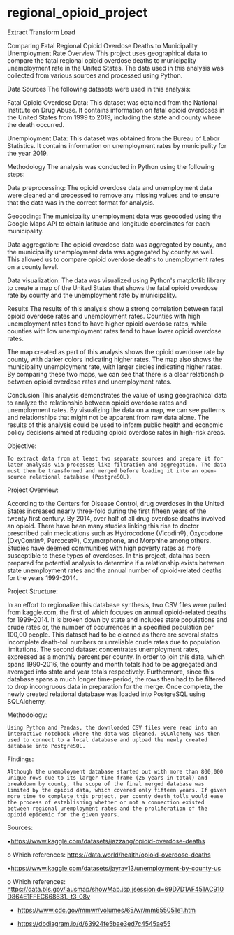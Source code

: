 # regional_opioid_project
Extract Transform Load

Comparing Fatal Regional Opioid Overdose Deaths to Municipality Unemployment Rate
Overview
This project uses geographical data to compare the fatal regional opioid overdose deaths to municipality unemployment rate in the United States. The data used in this analysis was collected from various sources and processed using Python.

Data Sources
The following datasets were used in this analysis:

Fatal Opioid Overdose Data: This dataset was obtained from the National Institute on Drug Abuse. It contains information on fatal opioid overdoses in the United States from 1999 to 2019, including the state and county where the death occurred.

Unemployment Data: This dataset was obtained from the Bureau of Labor Statistics. It contains information on unemployment rates by municipality for the year 2019.

Methodology
The analysis was conducted in Python using the following steps:

Data preprocessing: The opioid overdose data and unemployment data were cleaned and processed to remove any missing values and to ensure that the data was in the correct format for analysis.

Geocoding: The municipality unemployment data was geocoded using the Google Maps API to obtain latitude and longitude coordinates for each municipality.

Data aggregation: The opioid overdose data was aggregated by county, and the municipality unemployment data was aggregated by county as well. This allowed us to compare opioid overdose deaths to unemployment rates on a county level.

Data visualization: The data was visualized using Python's matplotlib library to create a map of the United States that shows the fatal opioid overdose rate by county and the unemployment rate by municipality.

Results
The results of this analysis show a strong correlation between fatal opioid overdose rates and unemployment rates. Counties with high unemployment rates tend to have higher opioid overdose rates, while counties with low unemployment rates tend to have lower opioid overdose rates.

The map created as part of this analysis shows the opioid overdose rate by county, with darker colors indicating higher rates. The map also shows the municipality unemployment rate, with larger circles indicating higher rates. By comparing these two maps, we can see that there is a clear relationship between opioid overdose rates and unemployment rates.

Conclusion
This analysis demonstrates the value of using geographical data to analyze the relationship between opioid overdose rates and unemployment rates. By visualizing the data on a map, we can see patterns and relationships that might not be apparent from raw data alone. The results of this analysis could be used to inform public health and economic policy decisions aimed at reducing opioid overdose rates in high-risk areas.

Objective:

    To extract data from at least two separate sources and prepare it for later analysis via processes like filtration and aggregation. The data must then be transformed and merged before loading it into an open-source relational database (PostgreSQL). 
    
Project Overview:

According to the Centers for Disease Control, drug overdoses in the United States increased nearly three-fold during the first fifteen years of the twenty first century. By 2014, over half of all drug overdose deaths involved an opioid. There have been many studies linking this rise to doctor prescribed pain medications such as Hydrocodone (Vicodin®), Oxycodone (OxyContin®, Percocet®), Oxymorphone, and Morphine among others. Studies have deemed communities with high poverty rates as more susceptible to these types of overdoses.  In this project, data has been prepared for potential analysis to determine if a relationship exists between state unemployment rates and the annual number of opioid-related deaths for the years 1999-2014. 

Project Structure:

In an effort to regionalize this database synthesis, two CSV files were pulled from kaggle.com, the first of which focuses on annual opioid-related deaths for 1999-2014. It is broken down by state and includes state populations and crude rates or, the number of occurrences in a specified population per 100,00 people. This dataset had to be cleaned as there are several states incomplete death-toll numbers or unreliable crude rates due to population limitations. 
The second dataset concentrates unemployment rates, expressed as a monthly percent per county.  In order to join this data, which spans 1990-2016, the county and month totals had to be aggregated and averaged into state and year totals respectively. Furthermore, since this database spans a much longer time-period, the rows then had to be filtered to drop incongruous data in preparation for the merge. Once complete, the newly created relational database was loaded into PostgreSQL using SQLAlchemy.

Methodology:

    Using Python and Pandas, the downloaded CSV files were read into an interactive notebook where the data was cleaned. SQLAlchemy was then used to connect to a local database and upload the newly created database into PostgreSQL. 

Findings:

    Although the unemployment database started out with more than 800,000 unique rows due to its larger time frame (26 years in total) and breakdown by county, the scope of the final merged database was limited by the opioid data, which covered only fifteen years. If given more time to complete this project, per county death tolls would ease the process of establishing whether or not a connection existed between regional unemployment rates and the proliferation of the opioid epidemic for the given years. 
    
Sources:
    
•https://www.kaggle.com/datasets/jazzang/opioid-overdose-deaths 

o    Which references: https://data.world/health/opioid-overdose-deaths

•https://www.kaggle.com/datasets/jayrav13/unemployment-by-county-us

o    Which references:   https://data.bls.gov/lausmap/showMap.jsp;jsessionid=69D7D1AF451AC910D864E1FFEC668631._t3_08v

- https://www.cdc.gov/mmwr/volumes/65/wr/mm655051e1.htm

- https://dbdiagram.io/d/63924fe5bae3ed7c4545ae55
